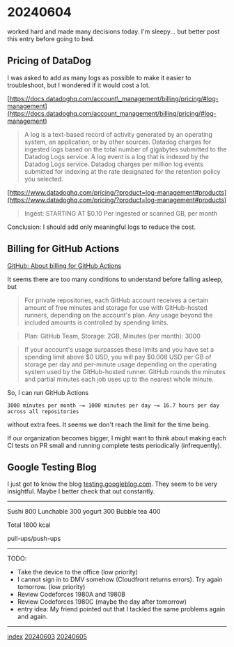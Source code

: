 <head><meta name="viewport" content="width=device-width, initial-scale=1.0, user-scalable=yes" /><meta charset="UTF-8"></head>

# 20240604

worked hard and made many decisions today. I\'m sleepy... but better post this entry before going to bed.

## Pricing of DataDog

I was asked to add as many logs as possible to make it easier to troubleshoot, but I wondered if it would cost a lot.

[https://docs.datadoghq.com/account\_management/billing/pricing/#log-management](https://docs.datadoghq.com/account_management/billing/pricing/#log-management)

> A log is a text-based record of activity generated by an operating system, an application, or by other sources. Datadog charges for ingested logs based on the total number of gigabytes submitted to the Datadog Logs service.
> A log event is a log that is indexed by the Datadog Logs service. Datadog charges per million log events submitted for indexing at the rate designated for the retention policy you selected.

[https://www.datadoghq.com/pricing/?product=log-management#products](https://www.datadoghq.com/pricing/?product=log-management#products)

> Ingest: STARTING AT $0.10 Per ingested or scanned GB, per month

Conclusion: I should add only meaningful logs to reduce the cost.

## Billing for GitHub Actions

[GitHub: About billing for GitHub Actions](https://docs.github.com/en/billing/managing-billing-for-github-actions/about-billing-for-github-actions#about-billing-for-github-actions)

It seems there are too many conditions to understand before falling asleep, but

> For private repositories, each GitHub account receives a certain amount of free minutes and storage for use with GitHub-hosted runners, depending on the account's plan. Any usage beyond the included amounts is controlled by spending limits.

> Plan: GitHub Team, Storage: 2GB, Minutes (per month): 3000

> If your account\'s usage surpasses these limits and you have set a spending limit above $0 USD, you will pay $0.008 USD per GB of storage per day and per-minute usage depending on the operating system used by the GitHub-hosted runner. GitHub rounds the minutes and partial minutes each job uses up to the nearest whole minute.

So, I can run GitHub Actions

```
3000 minutes per month ~= 1000 minutes per day ~= 16.7 hours per day across all repositories
```

without extra fees. It seems we don\'t reach the limit for the time being.

If our organization becomes bigger, I might want to think about making each CI tests on PR small and running complete tests periodically (infrequently).

## Google Testing Blog

I just got to know the blog [testing.googleblog.com](https://testing.googleblog.com/). They seem to be very insightful. Maybe I better check that out constantly.

---

Sushi 800
Lunchable 300
yogurt 300
Bubble tea 400

Total 1800 kcal

pull-ups/push-ups

---

TODO:

- Take the device to the office (low priority)
- I cannot sign in to DMV somehow (Cloudfront returns errors). Try again tomorrow. (low priority)
- Review Codeforces 1980A and 1980B
- Review Codeforces 1980C (maybe the day after tomorrow)
- entry idea: My friend pointed out that I tackled the same problems again and again.

---

[index](../../index.html)
[20240603](20240603.html)
[20240605](20240605.html)
